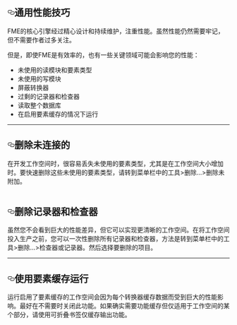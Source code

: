 
  <div id="readme" class="readme blob instapaper_body">
    <article class="markdown-body entry-content" itemprop="text"><h1><a id="user-content-general-performance-tips" class="anchor" aria-hidden="true" href="https://github.com/safesoftware/FMETraining/blob/Desktop-Advanced-2018/DesktopAdvanced2WorkspaceDesign/2.12.GeneralPerformanceTips.md#general-performance-tips"><svg class="octicon octicon-link" viewBox="0 0 16 16" version="1.1" width="16" height="16" aria-hidden="true"><path fill-rule="evenodd" d="M4 9h1v1H4c-1.5 0-3-1.69-3-3.5S2.55 3 4 3h4c1.45 0 3 1.69 3 3.5 0 1.41-.91 2.72-2 3.25V8.59c.58-.45 1-1.27 1-2.09C10 5.22 8.98 4 8 4H4c-.98 0-2 1.22-2 2.5S3 9 4 9zm9-3h-1v1h1c1 0 2 1.22 2 2.5S13.98 12 13 12H9c-.98 0-2-1.22-2-2.5 0-.83.42-1.64 1-2.09V6.25c-1.09.53-2 1.84-2 3.25C6 11.31 7.55 13 9 13h4c1.45 0 3-1.69 3-3.5S14.5 6 13 6z"></path></svg></a><font style="vertical-align: inherit;"><font style="vertical-align: inherit;">通用性能技巧</font></font></h1>
<p><font style="vertical-align: inherit;"><font style="vertical-align: inherit;">FME的核心引擎经过精心设计和持续维护，注重性能。</font><font style="vertical-align: inherit;">虽然性能仍然需要牢记，但不需要作者过多关注。</font></font></p>
<p><font style="vertical-align: inherit;"><font style="vertical-align: inherit;">但是，即使FME是有效率的，也有一些关键领域可能会影响您的性能：</font></font></p>
<ul>
<li><font style="vertical-align: inherit;"><font style="vertical-align: inherit;">未使用的读模块和要素类型</font></font></li>
<li><font style="vertical-align: inherit;"><font style="vertical-align: inherit;">未使用的写模块</font></font></li>
<li><font style="vertical-align: inherit;"><font style="vertical-align: inherit;">屏蔽转换器</font></font></li>
<li><font style="vertical-align: inherit;"><font style="vertical-align: inherit;">过剩的记录器和检查器</font></font></li>
<li><font style="vertical-align: inherit;"><font style="vertical-align: inherit;">读取整个数据库</font></font></li>
<li><font style="vertical-align: inherit;"><font style="vertical-align: inherit;">在启用要素缓存的情况下运行</font></font></li>
</ul>
<hr>
<h2><a id="user-content-remove-unattached" class="anchor" aria-hidden="true" href="https://github.com/safesoftware/FMETraining/blob/Desktop-Advanced-2018/DesktopAdvanced2WorkspaceDesign/2.12.GeneralPerformanceTips.md#remove-unattached"><svg class="octicon octicon-link" viewBox="0 0 16 16" version="1.1" width="16" height="16" aria-hidden="true"><path fill-rule="evenodd" d="M4 9h1v1H4c-1.5 0-3-1.69-3-3.5S2.55 3 4 3h4c1.45 0 3 1.69 3 3.5 0 1.41-.91 2.72-2 3.25V8.59c.58-.45 1-1.27 1-2.09C10 5.22 8.98 4 8 4H4c-.98 0-2 1.22-2 2.5S3 9 4 9zm9-3h-1v1h1c1 0 2 1.22 2 2.5S13.98 12 13 12H9c-.98 0-2-1.22-2-2.5 0-.83.42-1.64 1-2.09V6.25c-1.09.53-2 1.84-2 3.25C6 11.31 7.55 13 9 13h4c1.45 0 3-1.69 3-3.5S14.5 6 13 6z"></path></svg></a><font style="vertical-align: inherit;"><font style="vertical-align: inherit;">删除未连接的</font></font></h2>
<p><font style="vertical-align: inherit;"><font style="vertical-align: inherit;">在开发工作空间时，很容易丢失未使用的要素类型，尤其是在工作空间大小增加时。</font><font style="vertical-align: inherit;">要快速删除这些未使用的要素类型，请转到菜单栏中的工具&gt;删除...&gt;删除未附加。</font></font></p>
<p><a target="_blank" href="https://github.com/safesoftware/FMETraining/blob/Desktop-Advanced-2018/DesktopAdvanced2WorkspaceDesign/Images/Img2.057.RemoveUnattachedNodes.png"><img src="./Images/Img2.057.RemoveUnattachedNodes.png" alt="" style="max-width:100%;"></a></p>
<h2><a id="user-content-remove-loggers-and-inspectors" class="anchor" aria-hidden="true" href="https://github.com/safesoftware/FMETraining/blob/Desktop-Advanced-2018/DesktopAdvanced2WorkspaceDesign/2.12.GeneralPerformanceTips.md#remove-loggers-and-inspectors"><svg class="octicon octicon-link" viewBox="0 0 16 16" version="1.1" width="16" height="16" aria-hidden="true"><path fill-rule="evenodd" d="M4 9h1v1H4c-1.5 0-3-1.69-3-3.5S2.55 3 4 3h4c1.45 0 3 1.69 3 3.5 0 1.41-.91 2.72-2 3.25V8.59c.58-.45 1-1.27 1-2.09C10 5.22 8.98 4 8 4H4c-.98 0-2 1.22-2 2.5S3 9 4 9zm9-3h-1v1h1c1 0 2 1.22 2 2.5S13.98 12 13 12H9c-.98 0-2-1.22-2-2.5 0-.83.42-1.64 1-2.09V6.25c-1.09.53-2 1.84-2 3.25C6 11.31 7.55 13 9 13h4c1.45 0 3-1.69 3-3.5S14.5 6 13 6z"></path></svg></a><font style="vertical-align: inherit;"><font style="vertical-align: inherit;">删除记录器和检查器</font></font></h2>
<p><font style="vertical-align: inherit;"><font style="vertical-align: inherit;">虽然您不会看到巨大的性能差异，但它可以实现更清晰的工作空间。</font><font style="vertical-align: inherit;">在将工作空间投入生产之前，您可以一次性删除所有记录器和检查器，方法是转到菜单栏中的工具&gt;删除...&gt;检查器或记录器。</font><font style="vertical-align: inherit;">然后选择要删除的项目。</font></font></p>
<hr>
<h2><a id="user-content-run-with-feature-caching" class="anchor" aria-hidden="true" href="https://github.com/safesoftware/FMETraining/blob/Desktop-Advanced-2018/DesktopAdvanced2WorkspaceDesign/2.12.GeneralPerformanceTips.md#run-with-feature-caching"><svg class="octicon octicon-link" viewBox="0 0 16 16" version="1.1" width="16" height="16" aria-hidden="true"><path fill-rule="evenodd" d="M4 9h1v1H4c-1.5 0-3-1.69-3-3.5S2.55 3 4 3h4c1.45 0 3 1.69 3 3.5 0 1.41-.91 2.72-2 3.25V8.59c.58-.45 1-1.27 1-2.09C10 5.22 8.98 4 8 4H4c-.98 0-2 1.22-2 2.5S3 9 4 9zm9-3h-1v1h1c1 0 2 1.22 2 2.5S13.98 12 13 12H9c-.98 0-2-1.22-2-2.5 0-.83.42-1.64 1-2.09V6.25c-1.09.53-2 1.84-2 3.25C6 11.31 7.55 13 9 13h4c1.45 0 3-1.69 3-3.5S14.5 6 13 6z"></path></svg></a><font style="vertical-align: inherit;"><font style="vertical-align: inherit;">使用要素缓存运行</font></font></h2>
<p><font style="vertical-align: inherit;"><font style="vertical-align: inherit;">运行启用了要素缓存的工作空间会因为每个转换器缓存数据而受到巨大的性能影响。</font><font style="vertical-align: inherit;">最好在不需要时关闭此功能。</font><font style="vertical-align: inherit;">如果确实需要功能缓存但仅适用于工作空间的某个部分，请使用可折叠书签仅缓存输出功能。</font></font></p>
</article>
  </div>

</div></body></html>
